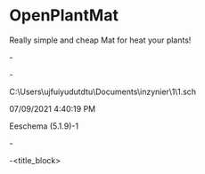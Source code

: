 # OpenPlantMat
Really simple and cheap Mat for heat your plants!

<?xml version="1.0" encoding="UTF-8"?>

-<export version="D">


-<design>

<source>C:\Users\ujfuiyudutdtu\Documents\inzynier\1\1.sch</source>

<date>07/09/2021 4:40:19 PM</date>

<tool>Eeschema (5.1.9)-1</tool>


-<sheet tstamps="/" name="/" number="1">


-<title_block>

<title/>

<company/>

<rev/>

<date/>

<source>1.sch</source>

<comment number="1" value=""/>

<comment number="2" value=""/>

<comment number="3" value=""/>

<comment number="4" value=""/>

</title_block>

</sheet>

</design>


-<components>


-<comp ref="U1">

<value>ATtiny85-20PU</value>

<footprint>Package_DIP:DIP-8_W7.62mm</footprint>

<datasheet>http://ww1.microchip.com/downloads/en/DeviceDoc/atmel-2586-avr-8-bit-microcontroller-attiny25-attiny45-attiny85_datasheet.pdf</datasheet>

<libsource description="20MHz, 8kB Flash, 512B SRAM, 512B EEPROM, debugWIRE, DIP-8" part="ATtiny85-20PU" lib="MCU_Microchip_ATtiny"/>

<sheetpath tstamps="/" names="/"/>

<tstamp>60E87AE4</tstamp>

</comp>


-<comp ref="Q1">

<value>BS170</value>

<footprint>Package_TO_SOT_THT:TO-92_Inline</footprint>

<datasheet>https://www.onsemi.com/pub/Collateral/BS170-D.PDF</datasheet>

<libsource description="0.5A Id, 60V Vds, N-Channel MOSFET, TO-92" part="BS170" lib="Transistor_FET"/>

<sheetpath tstamps="/" names="/"/>

<tstamp>60E8CBA4</tstamp>

</comp>


-<comp ref="R1">

<value>Heater</value>

<datasheet>~</datasheet>

<libsource description="Resistive heater" part="Heater" lib="Device"/>

<sheetpath tstamps="/" names="/"/>

<tstamp>60E8DA58</tstamp>

</comp>


-<comp ref="U3">

<value>DS18B20</value>

<footprint>Package_TO_SOT_THT:TO-92_Inline</footprint>

<datasheet>http://datasheets.maximintegrated.com/en/ds/DS18B20.pdf</datasheet>

<libsource description="Programmable Resolution 1-Wire Digital Thermometer TO-92" part="DS18B20" lib="Sensor_Temperature"/>

<sheetpath tstamps="/" names="/"/>

<tstamp>60E8BA0A</tstamp>

</comp>


-<comp ref="U2">

<value>EA_T123X-I2C</value>

<footprint>Display:EA_T123X-I2C</footprint>

<datasheet>http://www.lcd-module.de/pdf/doma/t123-i2c.pdf</datasheet>

<libsource description="3 Lines, 12 character alpha numeric LCD, transreflective STN and FSTN Gray, I2C, single or dual power" part="EA_T123X-I2C" lib="Display_Character"/>

<sheetpath tstamps="/" names="/"/>

<tstamp>60EC1868</tstamp>

</comp>

</components>


-<libparts>


-<libpart part="Heater" lib="Device">

<description>Resistive heater</description>

<docs>~</docs>


-<fields>

<field name="Reference">R</field>

<field name="Value">Heater</field>

</fields>


-<pins>

<pin name="~" type="passive" num="1"/>

<pin name="~" type="passive" num="2"/>

</pins>

</libpart>


-<libpart part="EA_T123X-I2C" lib="Display_Character">

<description>3 Lines, 12 character alpha numeric LCD, transreflective STN and FSTN Gray, I2C, single or dual power</description>

<docs>http://www.lcd-module.de/pdf/doma/t123-i2c.pdf</docs>


-<footprints>

<fp>EA?T123X?I2C*</fp>

</footprints>


-<fields>

<field name="Reference">U</field>

<field name="Value">EA_T123X-I2C</field>

<field name="Footprint">Display:EA_T123X-I2C</field>

</fields>


-<pins>

<pin name="VSS" type="power_in" num="1"/>

<pin name="VDD" type="power_in" num="2"/>

<pin name="VLCD" type="input" num="3"/>

<pin name="V0" type="power_in" num="4"/>

<pin name="SDA" type="BiDi" num="5"/>

<pin name="SCL" type="input" num="6"/>

</pins>

</libpart>


-<libpart part="ATtiny25V-10PU" lib="MCU_Microchip_ATtiny">


-<aliases>

<alias>ATtiny25-20PU</alias>

<alias>ATtiny45V-10PU</alias>

<alias>ATtiny45-20PU</alias>

<alias>ATtiny85V-10PU</alias>

<alias>ATtiny85-20PU</alias>

</aliases>

<description>10MHz, 2kB Flash, 128B SRAM, 128B EEPROM, debugWIRE, DIP-8</description>

<docs>http://ww1.microchip.com/downloads/en/DeviceDoc/atmel-2586-avr-8-bit-microcontroller-attiny25-attiny45-attiny85_datasheet.pdf</docs>


-<footprints>

<fp>DIP*W7.62mm*</fp>

</footprints>


-<fields>

<field name="Reference">U</field>

<field name="Value">ATtiny25V-10PU</field>

<field name="Footprint">Package_DIP:DIP-8_W7.62mm</field>

</fields>


-<pins>

<pin name="~RESET~/PB5" type="BiDi" num="1"/>

<pin name="XTAL1/PB3" type="BiDi" num="2"/>

<pin name="XTAL2/PB4" type="BiDi" num="3"/>

<pin name="GND" type="power_in" num="4"/>

<pin name="AREF/PB0" type="BiDi" num="5"/>

<pin name="PB1" type="BiDi" num="6"/>

<pin name="PB2" type="BiDi" num="7"/>

<pin name="VCC" type="power_in" num="8"/>

</pins>

</libpart>


-<libpart part="MAX31820" lib="Sensor_Temperature">


-<aliases>

<alias>DS1822</alias>

<alias>DS18B20</alias>

<alias>DS18S20</alias>

<alias>DS1821C</alias>

</aliases>

<description>1-Wire Ambient Temperature Sensor TO-92</description>

<docs>http://datasheets.maximintegrated.com/en/ds/MAX31820.pdf</docs>


-<footprints>

<fp>TO*92*</fp>

</footprints>


-<fields>

<field name="Reference">U</field>

<field name="Value">MAX31820</field>

<field name="Footprint">Package_TO_SOT_THT:TO-92_Inline</field>

</fields>


-<pins>

<pin name="GND" type="power_in" num="1"/>

<pin name="DQ" type="BiDi" num="2"/>

<pin name="VDD" type="power_in" num="3"/>

</pins>

</libpart>


-<libpart part="BS107" lib="Transistor_FET">


-<aliases>

<alias>BS108</alias>

<alias>BS170</alias>

</aliases>

<description>0.25A Id, 200V Vds, N-Channel MOSFET, TO-92</description>

<docs>http://www.onsemi.com/pub_link/Collateral/BS107-D.PDF</docs>


-<footprints>

<fp>TO?92*</fp>

</footprints>


-<fields>

<field name="Reference">Q</field>

<field name="Value">BS107</field>

<field name="Footprint">Package_TO_SOT_THT:TO-92_Inline</field>

</fields>


-<pins>

<pin name="D" type="passive" num="1"/>

<pin name="G" type="input" num="2"/>

<pin name="S" type="passive" num="3"/>

</pins>

</libpart>

</libparts>


-<libraries>


-<library logical="Device">

<uri>D:\Program Files\KiCad\share\kicad\library/Device.lib</uri>

</library>


-<library logical="Display_Character">

<uri>D:\Program Files\KiCad\share\kicad\library/Display_Character.lib</uri>

</library>


-<library logical="MCU_Microchip_ATtiny">

<uri>D:\Program Files\KiCad\share\kicad\library/MCU_Microchip_ATtiny.lib</uri>

</library>


-<library logical="Sensor_Temperature">

<uri>D:\Program Files\KiCad\share\kicad\library/Sensor_Temperature.lib</uri>

</library>


-<library logical="Transistor_FET">

<uri>D:\Program Files\KiCad\share\kicad\library/Transistor_FET.lib</uri>

</library>

</libraries>


-<nets>


-<net name="GND" code="1">

<node ref="U1" pin="4"/>

<node ref="R1" pin="2"/>

</net>


-<net name="Net-(U3-Pad1)" code="2">

<node ref="U3" pin="1"/>

</net>


-<net name="Net-(Q1-Pad2)" code="3">

<node ref="U1" pin="2"/>

<node ref="Q1" pin="2"/>

</net>


-<net name="Net-(U1-Pad7)" code="4">

<node ref="U1" pin="7"/>

<node ref="U3" pin="2"/>

</net>


-<net name="Net-(U2-Pad1)" code="5">

<node ref="U2" pin="1"/>

</net>


-<net name="Net-(U2-Pad2)" code="6">

<node ref="U2" pin="2"/>

</net>


-<net name="Net-(U2-Pad3)" code="7">

<node ref="U2" pin="3"/>

</net>


-<net name="Net-(U2-Pad4)" code="8">

<node ref="U2" pin="4"/>

</net>


-<net name="Net-(U1-Pad6)" code="9">

<node ref="U2" pin="5"/>

<node ref="U1" pin="6"/>

</net>


-<net name="Net-(U1-Pad5)" code="10">

<node ref="U1" pin="5"/>

<node ref="U2" pin="6"/>

</net>


-<net name="+12V" code="11">

<node ref="Q1" pin="1"/>

<node ref="U1" pin="8"/>

<node ref="U3" pin="3"/>

</net>


-<net name="Net-(U1-Pad3)" code="12">

<node ref="U1" pin="3"/>

</net>


-<net name="Net-(U1-Pad1)" code="13">

<node ref="U1" pin="1"/>

</net>


-<net name="Net-(Q1-Pad3)" code="14">

<node ref="Q1" pin="3"/>

<node ref="R1" pin="1"/>

</net>

</nets>

</export>
